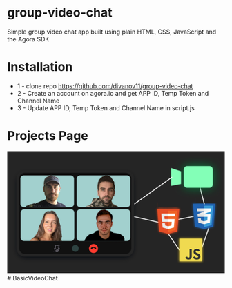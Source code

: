 # group-video-chat
Simple group video chat app built using plain HTML, CSS, JavaScript and the Agora SDK

# Installation
* 1 - clone repo https://github.com/divanov11/group-video-chat
* 2 - Create an account on agora.io and get APP ID, Temp Token and Channel Name
* 3 - Update APP ID, Temp Token and Channel Name in script.js


# Projects Page
<img src="./coverpic.jpg">  
# BasicVideoChat
